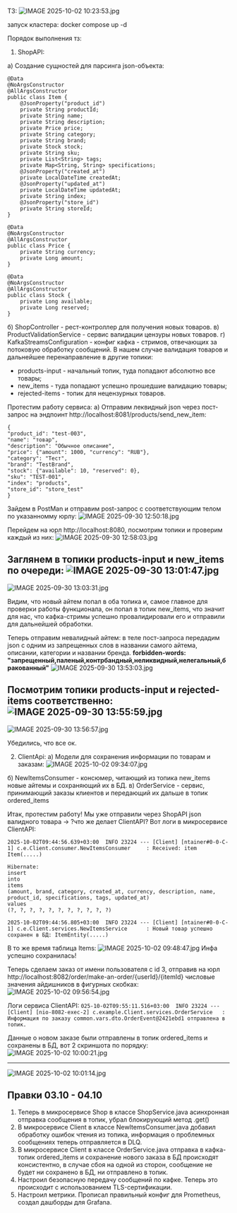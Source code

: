 ТЗ: 
![IMAGE 2025-10-02 10:23:53.jpg](screenshots/IMAGE%202025-10-02%2010%3A23%3A53.jpg)

запуск кластера: docker compose up -d

Порядок выполнения тз:

1) ShopAPI:

а) Создание сущностей для парсинга json-объекта:

```
@Data
@NoArgsConstructor
@AllArgsConstructor
public class Item {
    @JsonProperty("product_id")
    private String productId;
    private String name;
    private String description;
    private Price price;
    private String category;
    private String brand;
    private Stock stock;
    private String sku;
    private List<String> tags;
    private Map<String, String> specifications;
    @JsonProperty("created_at")
    private LocalDateTime createdAt;
    @JsonProperty("updated_at")
    private LocalDateTime updatedAt;
    private String index;
    @JsonProperty("store_id")
    private String storeId;
}
```

```
@Data
@NoArgsConstructor
@AllArgsConstructor
public class Price {
    private String currency;
    private Long amount;
}
```

```
@Data
@NoArgsConstructor
@AllArgsConstructor
public class Stock {
    private Long available;
    private Long reserved;
}
```

б) ShopController - рест-контроллер для получения новых товаров.
в) ProductValidationService - сервис валидации цензуры новых товаров.
г) KafkaStreamsConfiguration - конфиг кафка - стримов, отвечающих за потоковую обработку сообщений. В нашем случае валидация товаров
и дальнейшее перенаправление в другие топики:
- products-input - начальный топик, туда попадают абсолютно все товары;
- new_items - туда попадают успешно прошедшие валидацию товары;
- rejected-items - топик для нецензурных товаров.

Протестим работу сервиса:
а) Отправим леквидный json через пост-запрос на эндпоинт http://localhost:8081/products/send_new_item:

```
{
"product_id": "test-003",
"name": "товар",
"description": "Обычное описание",
"price": {"amount": 1000, "currency": "RUB"},
"category": "Тест",
"brand": "TestBrand",
"stock": {"available": 10, "reserved": 0},
"sku": "TEST-001",
"index": "products",
"store_id": "store_test"
}
```

Зайдем в PostMan и отправим post-запрос с соответствующим телом по указанномму юрлу:
![IMAGE 2025-09-30 12:50:18.jpg](screenshots/IMAGE%202025-09-30%2012%3A50%3A18.jpg)

Перейдем на юрл http://localhost:8080, посмотрим топики и проверим каждый из них:
![IMAGE 2025-09-30 12:58:03.jpg](screenshots/IMAGE%202025-09-30%2012%3A58%3A03.jpg)

Заглянем в топики products-input и new_items по очереди:
![IMAGE 2025-09-30 13:01:47.jpg](screenshots/IMAGE%202025-09-30%2013%3A01%3A47.jpg)
-------------------------------------------------------------------------------------------
![IMAGE 2025-09-30 13:03:31.jpg](screenshots/IMAGE%202025-09-30%2013%3A03%3A31.jpg)

Видим, что новый айтем попал в оба топика и, самое главное для проверки работы функционала, он попал в топик
new_items, что значит для нас, что кафка-стримы успешно провалидировали его и отправили для дальнейшей обработки.

Теперь отправим невалидный айтем:
в теле пост-запроса передадим json с одним из запрещенных слов в названии самого айтема, описании, категории и названии бренда.
**forbidden-words: "запрещенный,паленый,контрбандный,неликвидный,нелегальный,бракованный"**
![IMAGE 2025-09-30 13:53:03.jpg](screenshots/IMAGE%202025-09-30%2013%3A53%3A03.jpg)

Посмотрим топики products-input и rejected-items соответственно:
![IMAGE 2025-09-30 13:55:59.jpg](screenshots/IMAGE%202025-09-30%2013%3A55%3A59.jpg)
-------------------------------------------------------------------------------------------
![IMAGE 2025-09-30 13:56:57.jpg](screenshots/IMAGE%202025-09-30%2013%3A56%3A57.jpg)

Убедились, что все ок.

2) ClientApi:
a) Модели для сохранения информации по товарам и заказам:
![IMAGE 2025-10-02 09:34:07.jpg](screenshots/IMAGE%202025-10-02%2009%3A34%3A07.jpg)

б) NewItemsConsumer - консюмер, читающий из топика new_items новые айтемы и сохраняющий их в БД.
в) OrderService - сервис, принимающий заказы клиентов и передающий их дальше в топик ordered_items

Итак, протестим работу!
Мы уже отправили через ShopAPI json валидного товара -> ?что же делает ClientAPI?
Вот логи в микросервисе ClientAPI:

`2025-10-02T09:44:56.639+03:00  INFO 23224 --- [Client] [ntainer#0-0-C-1] c.e.Client.consumer.NewItemsConsumer     : Received: item Item(.....)`

```
Hibernate:
insert
into
items
(amount, brand, category, created_at, currency, description, name, product_id, specifications, tags, updated_at)
values
(?, ?, ?, ?, ?, ?, ?, ?, ?, ?, ?)
```

```
2025-10-02T09:44:56.805+03:00  INFO 23224 --- [Client] [ntainer#0-0-C-1] c.e.Client.services.NewItemsService      : Новый товар успешно сохранен в БД: ItemEntity(.....)
```

В то же время таблица Items:
![IMAGE 2025-10-02 09:48:47.jpg](screenshots/IMAGE%202025-10-02%2009%3A48%3A47.jpg)
Инфа успешно сохранилась!

Теперь сделаем заказ от имени пользователя с id 3, отправив на юрл http://localhost:8082/order/make-an-order/{userId}/{itemId} 
числовые значения айдишников в фигурных скобках:
![IMAGE 2025-10-02 09:56:54.jpg](screenshots/IMAGE%202025-10-02%2009%3A56%3A54.jpg)

Логи сервиса ClientAPI:
`025-10-02T09:55:11.516+03:00  INFO 23224 --- [Client] [nio-8082-exec-2] c.example.Client.services.OrderService   : Информация по заказу common.vars.dto.OrderEvent@2421ebd1 отправлена в топик.`

Данные о новом заказе были отправлены в топик ordered_items и сохранены в БД, вот 2 скриншота по порядку:
![IMAGE 2025-10-02 10:00:21.jpg](screenshots/IMAGE%202025-10-02%2010%3A00%3A21.jpg)
_____________________________________________________________________________________________________________________________________________
![IMAGE 2025-10-02 10:01:14.jpg](screenshots/IMAGE%202025-10-02%2010%3A01%3A14.jpg)



## Правки 03.10 - 04.10
1) Теперь в микросервисе Shop в классе ShopService.java асинхронная отправка сообщения в топик, убрал блокирующий метод .get()
2) В микросервисе Client в классе NewItemsConsumer.java добавил обработку ошибок чтения из топика, информация о проблемных сообщениях теперь 
отправляется в DLQ.
3) В микросервисе Client в классе OrderService.java отправка в кафка-топик ordered_items и сохранение нового заказа в БД происходят
консистентно, в случае сбоя на одной из сторон, сообщение не будет ни сохранено в БД, ни отправлено в топик.
4) Настроил безопасную передачу сообщений по кафке. Теперь это происходит с использованием TLS-сертификации.
5) Настроил метрики. Прописал правильный конфиг для Prometheus, создал дашборды для Grafana.


